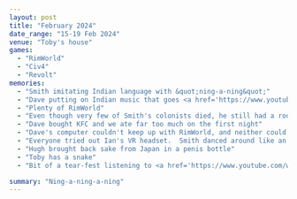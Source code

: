 ```yaml
---
layout: post
title: "February 2024"
date_range: "15-19 Feb 2024"
venue: "Toby's house"
games:
  - "RimWorld"
  - "Civ4"
  - "Revolt"
memories:
  - "Smith imitating Indian language with &quot;ning-a-ning&quot;"
  - "Dave putting on Indian music that goes <a href='https://www.youtube.com/watch?v=x9WO2ieJMYk'>ning-a-ning</a> and driving Smith nuts"
  - "Plenty of RimWorld"
  - "Even though very few of Smith's colonists died, he still had a room FULL of dead bodies"
  - "Dave bought KFC and we ate far too much on the first night"
  - "Dave's computer couldn't keep up with RimWorld, and neither could the spare Ian brought, so Dave went out and bought a new computer from JB"
  - "Everyone tried out Ian's VR headset.  Smith danced around like an excited emu"
  - "Hugh brought back sake from Japan in a penis bottle"
  - "Toby has a snake"
  - "Bit of a tear-fest listening to <a href='https://www.youtube.com/watch?v=fSKQRDq3RkM' target='_blank'>blink-182 - One More Time</a>"

summary: "Ning-a-ning-a-ning"
---
```

